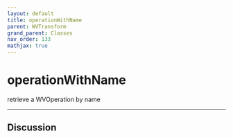 ```yaml
---
layout: default
title: operationWithName
parent: WVTransform
grand_parent: Classes
nav_order: 133
mathjax: true
---
```


#  operationWithName

retrieve a WVOperation by name


---

## Discussion

  
